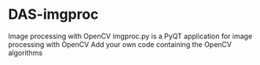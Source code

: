 # DAS-imgproc
Image processing with OpenCV
imgproc.py is a PyQT application for image processing with OpenCV
Add your own code containing the OpenCV algorithms
